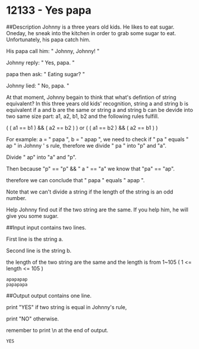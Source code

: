 # 12133 - Yes papa   

##Description
Johnny is a three years old kids. He likes to eat sugar. Oneday, he sneak into the kitchen in order to grab some sugar to eat. Unfortunately, his papa catch him.

His papa call him: " Johnny, Johnny! "

Johnny reply: " Yes, papa. "

papa then ask: " Eating sugar? "

Johnny lied: " No, papa. "

At that moment, Johnny begain to think that what's defintion of string equivalent? In this three years old kids' recognition, string a and string b is equivalent if a and b are the same or string a and string b can be devide into two same size part: a1, a2, b1, b2 and the following rules fulfill.

(  ( a1 == b1 ) && ( a2 == b2 ) )  or  ( ( a1 == b2 ) && ( a2 == b1 ) )

For example: a = " papa ", b = " apap ", we need to check if " pa " equals " ap " in Johnny ' s rule, therefore we divide " pa " into "p" and "a".

Divide " ap" into "a" and "p".

Then because "p" == "p" && " a " == "a" we know that "pa" == "ap".

therefore we can conclude that " papa " equals " apap ".

Note that we can't  divide a string if the length of the string is an odd number.

Help Johnny find out if the two string are the same. If you help him, he will give you some sugar.









##Input
input contains two lines.

First line is the string a.

Second line is the string b.

the length of the two string are the same and the length is from 1~105 ( 1 <= length <= 105 )
```
apapapap
papapapa
```


##Output
output contains one line.

print "YES" if two string is equal in Johnny's rule,

print "NO" otherwise.

remember to print \n at the end of output.
```
YES
```
